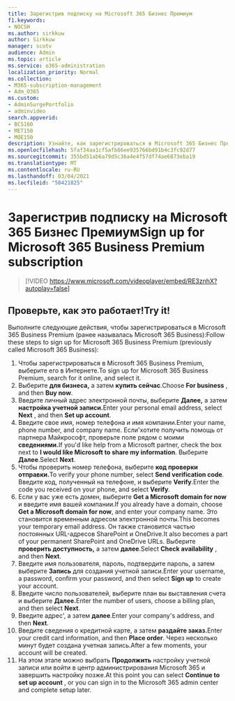 ```yaml
---
title: Зарегистрив подписку на Microsoft 365 Бизнес Премиум
f1.keywords:
- NOCSH
ms.author: sirkkuw
author: Sirkkuw
manager: scotv
audience: Admin
ms.topic: article
ms.service: o365-administration
localization_priority: Normal
ms.collection:
- M365-subscription-management
- Adm_O365
ms.custom:
- AdminSurgePortfolio
- adminvideo
search.appverid:
- BCS160
- MET150
- MOE150
description: Узнайте, как зарегистрироваться в Microsoft 365 Бизнес Премиум.
ms.openlocfilehash: 5faf34aa1cf5afb86ee935766bd91b4c3fc92d77
ms.sourcegitcommit: 355bd51ab6a79d5c36a4e4f57df74ae6873eba19
ms.translationtype: MT
ms.contentlocale: ru-RU
ms.lasthandoff: 03/04/2021
ms.locfileid: "50421825"
---
```

# <a name="sign-up-for-microsoft-365-business-premium-subscription"></a><span data-ttu-id="c5c0b-103">Зарегистрив подписку на Microsoft 365 Бизнес Премиум</span><span class="sxs-lookup"><span data-stu-id="c5c0b-103">Sign up for Microsoft 365 Business Premium subscription</span></span>

> [!VIDEO https://www.microsoft.com/videoplayer/embed/RE3znhX?autoplay=false]

## <a name="try-it"></a><span data-ttu-id="c5c0b-104">Проверьте, как это работает!</span><span class="sxs-lookup"><span data-stu-id="c5c0b-104">Try it!</span></span>

<span data-ttu-id="c5c0b-105">Выполните следующие действия, чтобы зарегистрироваться в Microsoft 365 Business Premium (ранее называлась Microsoft 365 Business):</span><span class="sxs-lookup"><span data-stu-id="c5c0b-105">Follow these steps to sign up for Microsoft 365 Business Premium (previously called Microsoft 365 Business):</span></span>

1. <span data-ttu-id="c5c0b-106">Чтобы зарегистрироваться в Microsoft 365 Business Premium, выберите его в Интернете.</span><span class="sxs-lookup"><span data-stu-id="c5c0b-106">To sign up for Microsoft 365 Business Premium, search for it online, and select it.</span></span>
2. <span data-ttu-id="c5c0b-107">Выберите  **для бизнеса,** а затем  **купить сейчас**.</span><span class="sxs-lookup"><span data-stu-id="c5c0b-107">Choose  **For business** , and then  **Buy now**.</span></span>
3. <span data-ttu-id="c5c0b-108">Введите личный адрес электронной почты, выберите **Далее,** а затем **настройка учетной записи.**</span><span class="sxs-lookup"><span data-stu-id="c5c0b-108">Enter your personal email address, select  **Next** , and then  **Set up account**.</span></span>
4. <span data-ttu-id="c5c0b-109">Введите свое имя, номер телефона и имя компании.</span><span class="sxs-lookup"><span data-stu-id="c5c0b-109">Enter your name, phone number, and company name.</span></span> <span data-ttu-id="c5c0b-110">Если&#39;хотите получить помощь от партнера Майкрософт, проверьте поле рядом с моими **сведениями.**</span><span class="sxs-lookup"><span data-stu-id="c5c0b-110">If you&#39;d like help from a Microsoft partner, check the box next to  **I would like Microsoft to share my information**.</span></span> <span data-ttu-id="c5c0b-111">Выберите  **Далее**.</span><span class="sxs-lookup"><span data-stu-id="c5c0b-111">Select  **Next**.</span></span>
5. <span data-ttu-id="c5c0b-112">Чтобы проверить номер телефона, выберите **код проверки отправки.**</span><span class="sxs-lookup"><span data-stu-id="c5c0b-112">To verify your phone number, select  **Send verification code**.</span></span> <span data-ttu-id="c5c0b-113">Введите код, полученный на телефоне, и выберите  **Verify**.</span><span class="sxs-lookup"><span data-stu-id="c5c0b-113">Enter the code you received on your phone, and select  **Verify**.</span></span>
6. <span data-ttu-id="c5c0b-114">Если у вас уже есть домен, выберите  **Get a Microsoft domain for now** и введите имя вашей компании.</span><span class="sxs-lookup"><span data-stu-id="c5c0b-114">If you already have a domain, choose  **Get a Microsoft domain for now**, and enter your company name.</span></span> <span data-ttu-id="c5c0b-115">Это становится временным адресом электронной почты.</span><span class="sxs-lookup"><span data-stu-id="c5c0b-115">This becomes your temporary email address.</span></span> <span data-ttu-id="c5c0b-116">Он также становится частью постоянных URL-адресов SharePoint и OneDrive.</span><span class="sxs-lookup"><span data-stu-id="c5c0b-116">It also becomes a part of your permanent SharePoint and OneDrive URLs.</span></span> <span data-ttu-id="c5c0b-117">Выберите  **проверить доступность,** а затем  **далее**.</span><span class="sxs-lookup"><span data-stu-id="c5c0b-117">Select  **Check availability** , and then  **Next**.</span></span>
7. <span data-ttu-id="c5c0b-118">Введите имя пользователя, пароль, подтвердите пароль, а затем выберите  **Запись**  для создания учетной записи.</span><span class="sxs-lookup"><span data-stu-id="c5c0b-118">Enter your username, a password, confirm your password, and then select  **Sign up**  to create your account.</span></span>
8. <span data-ttu-id="c5c0b-119">Введите число пользователей, выберите план вы выставления счета и выберите **Далее.**</span><span class="sxs-lookup"><span data-stu-id="c5c0b-119">Enter the number of users, choose a billing plan, and then select  **Next**.</span></span>
9.  <span data-ttu-id="c5c0b-120">Введите адрес&#39;, а затем  **далее**.</span><span class="sxs-lookup"><span data-stu-id="c5c0b-120">Enter your company&#39;s address, and then  **Next**.</span></span>
10. <span data-ttu-id="c5c0b-121">Введите сведения о кредитной карте, а затем **раздайте заказ.**</span><span class="sxs-lookup"><span data-stu-id="c5c0b-121">Enter your credit card information, and then  **Place order**.</span></span> <span data-ttu-id="c5c0b-122">Через несколько минут будет создана учетная запись.</span><span class="sxs-lookup"><span data-stu-id="c5c0b-122">After a few moments, your account will be created.</span></span>
11. <span data-ttu-id="c5c0b-123">На этом этапе можно выбрать  **Продолжить** настройку учетной записи или войти в центр администрирования Microsoft 365 и завершить настройку позже.</span><span class="sxs-lookup"><span data-stu-id="c5c0b-123">At this point you can select  **Continue to set up account** , or you can sign in to the Microsoft 365 admin center and complete setup later.</span></span>